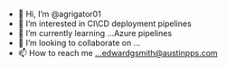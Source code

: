 - 👋 Hi, I’m @agrigator01
- 👀 I’m interested in CI\CD deployment pipelines
- 🌱 I’m currently learning ...Azure pipelines
- 💞️ I’m looking to collaborate on ...
- 📫 How to reach me ...edwardgsmith@austinpps.com

<!---
agrigator01/agrigator01 is a ✨ special ✨ repository because its `README.md` (this file) appears on your GitHub profile.
You can click the Preview link to take a look at your changes.
--->
